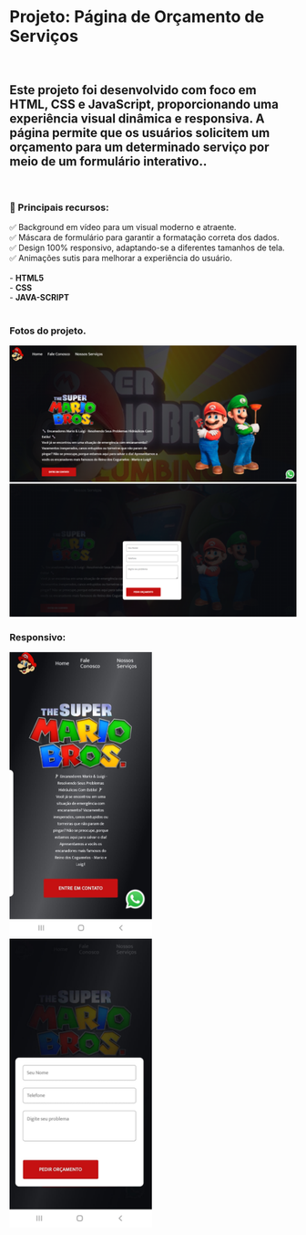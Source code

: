 <h1> Projeto: Página de Orçamento de Serviços</h1>
<br>
<h2>Este projeto foi desenvolvido com foco em HTML, CSS e JavaScript, proporcionando uma experiência visual dinâmica e responsiva. A página permite que os usuários solicitem um orçamento para um determinado serviço por meio de um formulário interativo..</h2>
<br>
<h3>🔹 Principais recursos:</h3>
✅ Background em vídeo para um visual moderno e atraente.
<br>
✅ Máscara de formulário para garantir a formatação correta dos dados.
<br>
✅ Design 100% responsivo, adaptando-se a diferentes tamanhos de tela.
<br>
✅ Animações sutis para melhorar a experiência do usuário.
<br>
<br>
 - <b>HTML5</b>
<br>
 - <b>CSS</b>
<br>
 - <b>JAVA-SCRIPT</b>
<br>
<br>
<h3>Fotos do projeto.</h3>
<img src="https://github.com/ewertonprado1910/project-mario-bross/blob/main/assets/print.png?raw=true" />
<br>
<img src="https://github.com/ewertonprado1910/project-mario-bross/blob/main/assets/print2.png?raw=true" />
<br>
<h3>Responsivo:</h3>
<img src="https://github.com/ewertonprado1910/project-mario-bross/blob/main/assets/cel.jpg?raw=true" width="250px"/>
<br>
<img src="https://github.com/ewertonprado1910/project-mario-bross/blob/main/assets/cel-mario.jpg?raw=true" width="250px" />
